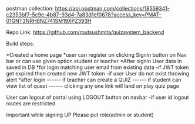 postman collection: https://api.postman.com/collections/18559341-c2353bf7-5c9e-4b87-93d4-7a83d1ef0678?access_key=PMAT-01GNT3NRH8NZ741SM19XPZ393H

Repo Link: https://github.com/routsushmita/quizsystem_backend

Build steps:

*Created a home page 
*user can register on clicking Signin button on Nav bar or can use given option student or teacher
*After signin User data in saved in DB
*for login matching user email from existing data
  -if JWT token get expired then created new JWT token
  -if user User do not exist throwing alert
*after login
------ if teacher
can create a QUIZ
------ if student can view list of quest 
------ clicking any one link will land on play quiz page

User can logout of portal using LOGOUT button on navbar
-if user id logout routes are restricted 


Important while signing UP Please put role(admin or student)